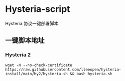 # Hysteria-script

Hysteria 协议一键部署脚本

## 一键脚本地址

### Hysteria 2

```shell
wget -N --no-check-certificate https://raw.githubusercontent.com/lleeopen/hysteria-install/main/hy2/hysteria.sh && bash hysteria.sh
```


